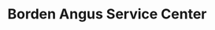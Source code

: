 ---
title: "Borden Angus Service Center"
url: /angus/borden-angus-service-center/
shop: car repair
---